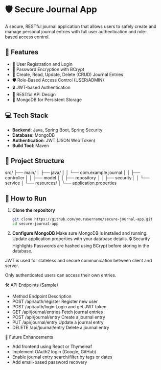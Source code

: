 
# 🛡️ Secure Journal App

A secure, RESTful journal application that allows users to safely create and manage personal journal entries with full user authentication and role-based access control.

## 🚀 Features

- 🔐 User Registration and Login
- 🔑 Password Encryption with BCrypt
- 🧾 Create, Read, Update, Delete (CRUD) Journal Entries
- 🛡️ Role-Based Access Control (USER/ADMIN)
- 🔒 JWT-based Authentication
- 🧩 RESTful API Design
- 💾 MongoDB for Persistent Storage

## 💻 Tech Stack

- **Backend**: Java, Spring Boot, Spring Security
- **Database**: MongoDB
- **Authentication**: JWT (JSON Web Token)
- **Build Tool**: Maven

## 📂 Project Structure

src/
├── main/
│ ├── java/
│ │ └── com.example.journal
│ │ ├── controller
│ │ ├── model
│ │ ├── repository
│ │ ├── security
│ │ └── service
│ └── resources/
│ └── application.properties



## 🧪 How to Run

1. **Clone the repository**
   ```bash
   git clone https://github.com/yourusername/secure-journal-app.git
   cd secure-journal-app
2. **Configure MongoDB**
    Make sure MongoDB is installed and running. Update application.properties with your database details.
🔒 Security Highlights
Passwords are hashed using BCrypt before storing in the database.

JWT is used for stateless and secure communication between client and server.

Only authenticated users can access their own entries.

🛠️ API Endpoints (Sample)
- Method	Endpoint	Description
- POST	/api/auth/register	Register new user
- POST	/api/auth/login	Login and get JWT token
- GET	/api/journal/entries	Fetch journal entries
- POST	/api/journal/entry	Create a journal entry
- PUT	/api/journal/entry	Update a journal entry
- DELETE	/api/journal/entry	Delete a journal entry

📌 Future Enhancements
- Add frontend using React or Thymeleaf
- Implement OAuth2 login (Google, GitHub)
- Enable journal entry search/filter by tags or dates
- Add email-based password recovery

